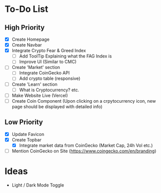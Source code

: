 # To-Do List

## High Priority

- [x] Create Homepage
- [x] Create Navbar
- [x] Integrate Crypto Fear & Greed Index
  - [ ] Add ToolTip Explaining what the FAG Index is
  - [ ] Improve UI (Similar to CMC)
- [ ] Create 'Market' section
  - [ ] Integrate CoinGecko API
  - [ ] Add crypto table (responsive)
- [ ] Create 'Learn' section
  - [ ] What is Cryptocurrency? etc.
- [ ] Make Website Live (Vercel)
- [ ] Create Coin Component (Upon clicking on a crpytocurrency icon, new page should be displayed with detailed info)

## Low Priority

- [x] Update Favicon
- [x] Create Topbar
  - [x] Integrate market data from CoinGecko (Market Cap, 24h Vol etc.)
- [ ] Mention CoinGecko on Site (https://www.coingecko.com/en/branding)

# Ideas

- Light / Dark Mode Toggle
